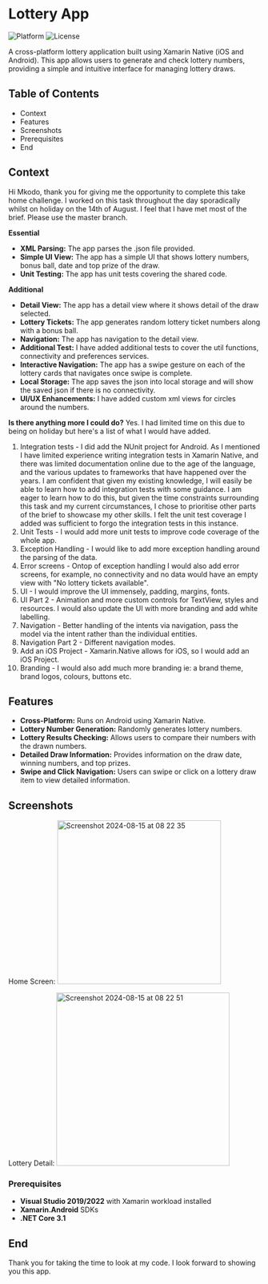 # Lottery App

![Platform](https://img.shields.io/badge/platform-Xamarin.Native-blue) ![License](https://img.shields.io/badge/license-MIT-green)

A cross-platform lottery application built using Xamarin Native (iOS and Android). This app allows users to generate and check lottery numbers, providing a simple and intuitive interface for managing lottery draws.

## Table of Contents
- Context
- Features
- Screenshots
- Prerequisites
- End

## Context

Hi Mkodo, thank you for giving me the opportunity to complete this take home challenge. I worked on this task throughout the day sporadically whilst on holiday on the 14th of August. I feel that I have met most of the brief.
Please use the master branch.

**Essential** 

- **XML Parsing:** The app parses the .json file provided.
- **Simple UI View:** The app has a simple UI that shows lottery numbers, bonus ball, date and top prize of the draw.
- **Unit Testing:** The app has unit tests covering the shared code.

**Additional** 
- **Detail View:** The app has a detail view where it shows detail of the draw selected.
- **Lottery Tickets:** The app generates random lottery ticket numbers along with a bonus ball.
- **Navigation:** The app has navigation to the detail view.
- **Additional Test:** I have added additional tests to cover the util functions, connectivity and preferences services.
- **Interactive Navigation:** The app has a swipe gesture on each of the lottery cards that navigates once swipe is complete.
- **Local Storage:** The app saves the json into local storage and will show the saved json if there is no connectivity.
- **UI/UX Enhancements:** I have added custom xml views for circles around the numbers.

**Is there anything more I could do?** 
Yes. I had limited time on this due to being on holiday but here's a list of what I would have added.
1. Integration tests - I did add the NUnit project for Android. As I mentioned I have limited experience writing integration tests in Xamarin Native, and there was limited documentation online due to the age of the language, and the various updates to frameworks that have happened over the years. I am confident that given my existing knowledge, I will easily be able to learn how to add integration tests with some guidance. I am eager to learn how to do this, but given the time constraints surrounding this task and my current circumstances, I chose to prioritise other parts of the brief to showcase my other skills. I felt the unit test coverage I added was sufficient to forgo the integration tests in this instance.
2. Unit Tests - I would add more unit tests to improve code coverage of the whole app.
3. Exception Handling - I would like to add more exception handling around the parsing of the data.
4. Error screens - Ontop of exception handling I would also add error screens, for example, no connectivity and no data would have an empty view with "No lottery tickets available".
5. UI - I would improve the UI immensely, padding, margins, fonts. 
6. UI Part 2 - Animation and more custom controls for TextView, styles and resources. I would also update the UI with more branding and add white labelling.
7. Navigation - Better handling of the intents via navigation, pass the model via the intent rather than the individual entities.
8. Navigation Part 2 - Different navigation modes.
9. Add an iOS Project - Xamarin.Native allows for iOS, so I would add an iOS Project.
10. Branding - I would also add much more branding ie: a brand theme, brand logos, colours, buttons etc.

## Features

- **Cross-Platform:** Runs on Android using Xamarin Native.
- **Lottery Number Generation:** Randomly generates lottery numbers.
- **Lottery Results Checking:** Allows users to compare their numbers with the drawn numbers.
- **Detailed Draw Information:** Provides information on the draw date, winning numbers, and top prizes.
- **Swipe and Click Navigation:** Users can swipe or click on a lottery draw item to view detailed information.

## Screenshots
Home Screen:
<img width="327" alt="Screenshot 2024-08-15 at 08 22 35" src="https://github.com/user-attachments/assets/1e914009-3f3b-475a-b6e5-6571e8b13d23">

Lottery Detail:
<img width="346" alt="Screenshot 2024-08-15 at 08 22 51" src="https://github.com/user-attachments/assets/c9cfc165-3e31-458c-8657-222a7cba6833">


### Prerequisites

- **Visual Studio 2019/2022** with Xamarin workload installed
- **Xamarin.Android** SDKs
- **.NET Core 3.1** 

## End
Thank you for taking the time to look at my code. I look forward to showing you this app.
